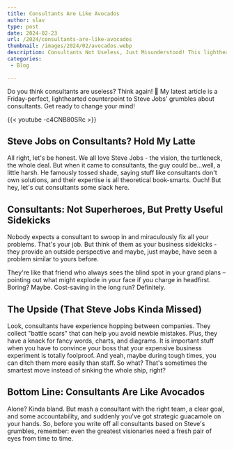 ```yaml
---
title: Consultants Are Like Avocados
author: slav
type: post
date: 2024-02-23
url: /2024/consultants-are-like-avocados
thumbnail: /images/2024/02/avocados.webp
description: Consultants Not Useless, Just Misunderstood! This lighthearted article challenges Steve Jobs' view on consultants – they're more than just fancy charts and diagrams.
categories:
 - Blog

---
```


Do you think consultants are useless? Think again! 🙌 My latest article is a Friday-perfect, lighthearted counterpoint to Steve Jobs' grumbles about consultants. Get ready to change your mind!

{{< youtube -c4CNB80SRc >}}

## Steve Jobs on Consultants? Hold My Latte
All right, let's be honest. We all love Steve Jobs - the vision, the turtleneck, the whole deal. But when it came to consultants, the guy could be…well, a little harsh.
He famously tossed shade, saying stuff like consultants don't own solutions, and their expertise is all theoretical book-smarts. Ouch!
But hey, let's cut consultants some slack here.

## Consultants: Not Superheroes, But Pretty Useful Sidekicks

Nobody expects a consultant to swoop in and miraculously fix all your problems. That's your job. But think of them as your business sidekicks - they provide an outside perspective and maybe, just maybe, have seen a problem similar to yours before.

They're like that friend who always sees the blind spot in your grand plans – pointing out what might explode in your face if you charge in headfirst. Boring? Maybe. Cost-saving in the long run? Definitely.

## The Upside (That Steve Jobs Kinda Missed)

Look, consultants have experience hopping between companies. They collect "battle scars" that can help you avoid newbie mistakes. Plus, they have a knack for fancy words, charts, and diagrams. It is important stuff when you have to convince your boss that your expensive business experiment is totally foolproof.
And yeah, maybe during tough times, you can ditch them more easily than staff. So what? That's sometimes the smartest move instead of sinking the whole ship, right?

## Bottom Line: Consultants Are Like Avocados
Alone? Kinda bland. But mash a consultant with the right team, a clear goal, and some accountability, and suddenly you've got strategic guacamole on your hands.
So, before you write off all consultants based on Steve's grumbles, remember: even the greatest visionaries need a fresh pair of eyes from time to time.